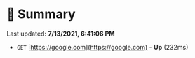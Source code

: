 # 📖 Summary
Last updated: **7/13/2021, 6:41:06 PM**

- `GET` [https://google.com](https://google.com) - **Up** (232ms)
